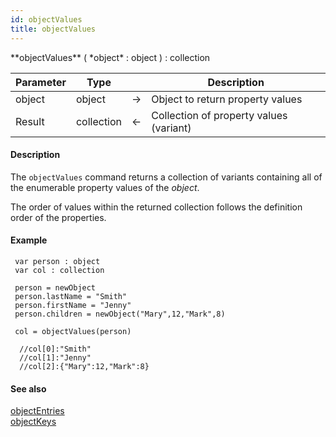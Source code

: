 ```yaml
---
id: objectValues
title: objectValues
---
```


<!-- REF #_command_.objectValues.Syntax -->**objectValues** ( *object* : object ) : collection<!-- END REF -->


<!-- REF #_command_.objectValues.Params -->
|Parameter|Type||Description|
|---------|--- |:---:|------|
|object|object|->|Object to return property values|
|Result|collection|<-|Collection of property values (variant)|
<!-- END REF -->



#### Description

The `objectValues` command <!-- REF #_command_.objectValues.Summary -->returns a collection of variants containing all of the enumerable property values of the *object*<!-- END REF -->.

The order of values within the returned collection follows the definition order of the properties.


#### Example

```qs
 var person : object
 var col : collection

 person = newObject
 person.lastName = "Smith"
 person.firstName = "Jenny"
 person.children = newObject("Mary",12,"Mark",8)

 col = objectValues(person)

  //col[0]:"Smith"
  //col[1]:"Jenny"
  //col[2]:{"Mary":12,"Mark":8}
```

#### See also

[objectEntries](objectEntries.md)<br/>
[objectKeys](objectKeys.md)
